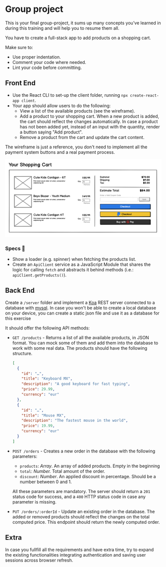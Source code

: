 # Group project

This is your final group-project, it sums up many concepts you’ve learned in during this training and will help you to resume them all.

You have to create a full-stack app to add products on a shopping cart.

Make sure to:

- Use proper indentation.
- Comment your code where needed.
- Lint your code before committing.

## Front End

- Use the React CLI to set-up the client folder, running `npx create-react-app client`.
- Your app should allow users to do the following:
  - View a list of the available products (see the wireframe).
  - Add a product to your shopping cart. When a new product is added, the cart should reflect the changes automatically. In case a product has not been added yet, instead of an input with the quantity, render a button saying "Add product".
  - Remove a product from the cart and update the cart content.

The wireframe is just a reference, you don't need to implement all the payment system buttons and a real payment process.

![wireframe](readme-images/wireframe.jpeg)

### Specs 🥓

- Show a loader (e.g. spinner) when fetching the products list.
- Create an `ApiClient` service as a JavaScript Module that shares the logic for calling `fetch` and abstracts it behind methods (i.e.: `apiClient.getProducts()`).

## Back End

Create a `/server` folder and implement a [Koa](https://koajs.com/) REST server connected to a database with [mysql](https://www.mysql.com/). In case you won't be able to create a local database on your device, you can create a static json file and use it as a database for this exercise

It should offer the following API methods:

- `GET /products` - Returns a list of all the available products, in JSON format. You can mock some of them and add them into the database to work with some real data.
The products should have the following structure. 

  ```json
  [
    {
      "id": "…",
      "title": "Keyboard MX",
      "description": "A good keyboard for fast typing",
      "price": 29.99,
      "currency": "eur"
    },
    {
      "id": "…",
      "title": "Mouse MX",
      "description": "The fastest mouse in the world",
      "price": 19.99,
      "currency": "eur"
    }
  ]
  ```

- `POST /orders` - Creates a new order in the database with the following parameters:

  - `products`: *Array<Products>*. An array of added products. Empty in the beginning
  - `total`: *Number.* Total amount of the order.
  - `discount`: *Number*. An applied discount in percentage. Should be a number between 0 and 1.

  All these parameters are mandatory. The server should return a `201` status code for success, and a `400` HTTP status code in case any parameter is missing.

- `PUT /orders/:orderId` - Update an existing order in the database. The added or removed products should reflect the changes on the total computed price.
This endpoint should return the newly computed order.

## Extra

In case you fullfill all the requirements and have extra time, try to expand the existing functionalities integrating authentication and saving user sessions across browser refresh.